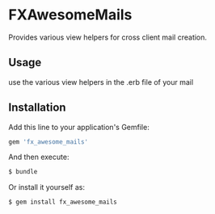 # FXAwesomeMails
Provides various view helpers for cross client mail creation.

## Usage

use the various view helpers in the .erb file of your mail

## Installation
Add this line to your application's Gemfile:

```ruby
gem 'fx_awesome_mails'
```

And then execute:
```bash
$ bundle
```

Or install it yourself as:
```bash
$ gem install fx_awesome_mails
```
